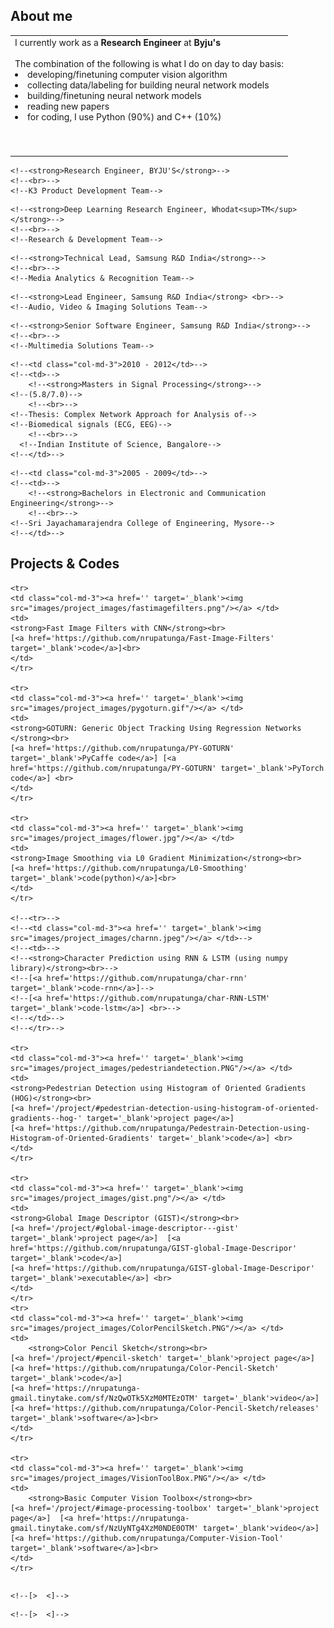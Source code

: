 ## About me
<table class="table table-hover">
<td class='col-md-3'>
I currently work as a <b>Research Engineer </b> at <b>Byju's</b>

<br>
<br>
The combination of the following is what I do on day to day basis:

<li>developing/finetuning computer vision algorithm</li>
<li>collecting data/labeling for building neural network models</li>
<li>building/finetuning neural network models</li>
<li>reading new papers</li>
<li>for coding, I use Python (90%) and C++ (10%)</li>

<!--My research and development is focussed on applying Deep Learning to-->
<!--object detection and recognition problems while designing small or-->
<!--optimized models to run on mobile devices. -->

<!--<br>-->
<!--I also have experience in the design and development of image processing &-->
<!--computer vision algorithms with hands-on C-level and multi-threaded-->
<!--optimization of image processing modules.-->
<br>

<!--<ul>-->
<!--<li>Object Detection & Recognition</li>-->
<!--<li>Object Pose Estimation</li>-->
<!--<li>Classification</li>-->
<!--<li>Handwriting OCR</li>-->
<!--<li>Metric Learning</li>-->
<!--<li>Image Filters</li>-->
<!--</ul>-->

<br>
<br>

</td>
</table>

<!--## Industry Experience-->
<!--<table class="table table-hover"> -->
<!--<tr>-->
  <!--<td class='col-md-3'>2019 - Present</td>-->
  <!--<td>-->
    <!--<strong>Research Engineer, BYJU'S</strong>-->
    <!--<br>-->
    <!--K3 Product Development Team-->
  <!--</td>-->
<!--</tr>-->

<!--<tr>-->
  <!--<td class='col-md-3'>2017 - 2019</td>-->
  <!--<td>-->
    <!--<strong>Deep Learning Research Engineer, Whodat<sup>TM</sup></strong>-->
    <!--<br>-->
    <!--Research & Development Team-->
  <!--</td>-->
<!--</tr>-->

<!--<tr>-->
  <!--<td class='col-md-3'>2016 - 2017</td>-->
  <!--<td>-->
    <!--<strong>Technical Lead, Samsung R&D India</strong>-->
    <!--<br>-->
    <!--Media Analytics & Recognition Team-->
  <!--</td>-->
<!--</tr>-->
<!--<tr>-->
  <!--<td class='col-md-3'>2014 - 2016</td>-->
  <!--<td>-->
    <!--<strong>Lead Engineer, Samsung R&D India</strong> <br>-->
    <!--Audio, Video & Imaging Solutions Team-->
  <!--</td>-->
<!--</tr>-->
<!--<tr>-->
  <!--<td class='col-md-3'>2012 - 2014</td>-->
  <!--<td>-->
    <!--<strong>Senior Software Engineer, Samsung R&D India</strong>-->
    <!--<br>-->
    <!--Multimedia Solutions Team-->
  <!--</td>-->
<!--</tr>-->
<!--</table>-->

<!--## Education-->
<!--<table class="table table-hover">-->
  <!--<tr>-->
    <!--<td class="col-md-3">2010 - 2012</td>-->
    <!--<td>-->
        <!--<strong>Masters in Signal Processing</strong>-->
	<!--(5.8/7.0)-->
        <!--<br>-->
	<!--Thesis: Complex Network Approach for Analysis of-->
	<!--Biomedical signals (ECG, EEG)-->
        <!--<br>-->
      <!--Indian Institute of Science, Bangalore-->
    <!--</td>-->
  <!--</tr>-->
  <!--<tr>-->
    <!--<td class="col-md-3">2005 - 2009</td>-->
    <!--<td>-->
        <!--<strong>Bachelors in Electronic and Communication Engineering</strong>-->
        <!--<br>-->
	<!--Sri Jayachamarajendra College of Engineering, Mysore-->
    <!--</td>-->
  <!--</tr>-->
<!--</table>-->

<!--## Skills-->
<!--<table class="table table-hover">-->
<!--<tr>-->
  <!--<td class='col-md-2'>Languages</td>-->
  <!--<td markdown="1">-->
  <!--C, C++, Matlab, Python-->
  <!--</td>-->
<!--</tr>-->
<!--<tr>-->
  <!--<td class='col-md-2'>Deep Learning Frameworks</td>-->
  <!--<td markdown="1">-->
  <!--Caffe, TensorFlow, PyTorch, PyTorch-Lightning-->
  <!--</td>-->
<!--</tr>-->
<!--<tr>-->
  <!--<td class='col-md-2'>OS</td>-->
  <!--<td markdown="1">-->
  <!--Linux, Windows-->
  <!--</td>-->
<!--</tr>-->
<!--<tr>-->
  <!--<td class='col-md-2'>Miscellaneous Productivity Tools</td>-->
  <!--<td markdown="1">-->
  <!--Vim, LaTex, Tmux, Visual Studio, Eclipse, Android NDK-->
  <!--</td>-->
<!--</tr>-->
<!--</table>-->

## Projects & Codes

<table class="table table-hover">

    <tr>
    <td class="col-md-3"><a href='' target='_blank'><img src="images/project_images/fastimagefilters.png"/></a> </td>
    <td>
    <strong>Fast Image Filters with CNN</strong><br>
    [<a href='https://github.com/nrupatunga/Fast-Image-Filters' target='_blank'>code</a>]<br>
    </td>
    </tr>

    <tr>
    <td class="col-md-3"><a href='' target='_blank'><img src="images/project_images/pygoturn.gif"/></a> </td>
    <td>
    <strong>GOTURN: Generic Object Tracking Using Regression Networks </strong><br>
    [<a href='https://github.com/nrupatunga/PY-GOTURN' target='_blank'>PyCaffe code</a>] [<a href='https://github.com/nrupatunga/PY-GOTURN' target='_blank'>PyTorch code</a>] <br>
    </td>
    </tr>

    <tr>
    <td class="col-md-3"><a href='' target='_blank'><img src="images/project_images/flower.jpg"/></a> </td>
    <td>
    <strong>Image Smoothing via L0 Gradient Minimization</strong><br>
    [<a href='https://github.com/nrupatunga/L0-Smoothing' target='_blank'>code(python)</a>]<br>
    </td>
    </tr>

    <!--<tr>-->
    <!--<td class="col-md-3"><a href='' target='_blank'><img src="images/project_images/charnn.jpeg"/></a> </td>-->
    <!--<td>-->
    <!--<strong>Character Prediction using RNN & LSTM (using numpy library)</strong><br>-->
    <!--[<a href='https://github.com/nrupatunga/char-rnn' target='_blank'>code-rnn</a>]-->
    <!--[<a href='https://github.com/nrupatunga/char-RNN-LSTM' target='_blank'>code-lstm</a>] <br>-->
    <!--</td>-->
    <!--</tr>-->

    <tr>
    <td class="col-md-3"><a href='' target='_blank'><img src="images/project_images/pedestriandetection.PNG"/></a> </td>
    <td>
    <strong>Pedestrian Detection using Histogram of Oriented Gradients (HOG)</strong><br>
    [<a href='/project/#pedestrian-detection-using-histogram-of-oriented-gradients--hog-' target='_blank'>project page</a>] 
    [<a href='https://github.com/nrupatunga/Pedestrain-Detection-using-Histogram-of-Oriented-Gradients' target='_blank'>code</a>] <br>
    </td>
    </tr>

    <tr>
    <td class="col-md-3"><a href='' target='_blank'><img src="images/project_images/gist.png"/></a> </td>
    <td>
    <strong>Global Image Descriptor (GIST)</strong><br>
    [<a href='/project/#global-image-descriptor---gist' target='_blank'>project page</a>]  [<a href='https://github.com/nrupatunga/GIST-global-Image-Descripor' target='_blank'>code</a>]
    [<a href='https://github.com/nrupatunga/GIST-global-Image-Descripor' target='_blank'>executable</a>] <br>
    </td>
    </tr>
    <tr>
    <td class="col-md-3"><a href='' target='_blank'><img src="images/project_images/ColorPencilSketch.PNG"/></a> </td>
    <td>
        <strong>Color Pencil Sketch</strong><br>
	[<a href='/project/#pencil-sketch' target='_blank'>project page</a>]  [<a href='https://github.com/nrupatunga/Color-Pencil-Sketch' target='_blank'>code</a>]
	[<a href='https://nrupatunga-gmail.tinytake.com/sf/NzQwOTk5XzM0MTEzOTM' target='_blank'>video</a>]
	[<a href='https://github.com/nrupatunga/Color-Pencil-Sketch/releases' target='_blank'>software</a>]<br>
    </td>
    </tr>

    <tr>
    <td class="col-md-3"><a href='' target='_blank'><img src="images/project_images/VisionToolBox.PNG"/></a> </td>
    <td>
        <strong>Basic Computer Vision Toolbox</strong><br>
	[<a href='/project/#image-processing-toolbox' target='_blank'>project page</a>]  [<a href='https://nrupatunga-gmail.tinytake.com/sf/NzUyNTg4XzM0NDE0OTM' target='_blank'>video</a>]
	[<a href='https://github.com/nrupatunga/Computer-Vision-Tool' target='_blank'>software</a>]<br>
    </td>
    </tr>
</table>


 <!--+ Linear Algebra-->
 <!--+ Probability & Random Process-->
 <!--+ Detection & Estimation Theory-->
 <!--+ Speech Information Processing-->
 <!--+ Biomedical Signal Processing-->
 <!--+ Digital Image Processing-->
<!--+ Learning from Data, Yaser S. Abu-Mostafa-->
<!--+ Machine Learning, Andrew Ng-->
<!--+ CS231, Stanford-->
<!--+ Probabistic Graphical Models, Daphne Koller [<a href='https://www.coursera.org/account/accomplishments/certificate/72PXZST3HH6Y' target='_blank'>Certificate-Part-1</a>]-->

<!--<table class="table table-hover">-->
<!--<tr>-->
  <!--<td class='col-md-2'>2016</td>-->
  <!--<td>-->
  <!--Employee of the Month Award-->
    <!--[>  <]-->
  <!--</td>-->
<!--</tr>-->
<!--<tr>-->
  <!--<td class='col-md-2'>2014</td>-->
  <!--<td>-->
  <!--Recognition for contribution to Touch Focus solution (USP in Galaxy S5)-->
    <!--[>  <]-->
  <!--</td>-->
<!--</tr>-->
<!--</table>-->
